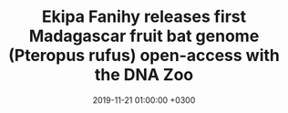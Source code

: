 ---
layout: post
title: Ekipa Fanihy releases first Madagascar fruit bat genome (Pteropus rufus) open-access with the DNA Zoo
date: 2019-11-21 01:00:00 +0300
description:   
img: cara_makira.JPG # Add image post (optional)
alt: Cara Brook with collaborators in Makira, Madagascar.
tags: [bats, zoonosis, COVID-19] # add tag
link: https://www.dnazoo.org/post/on-the-island-of-madagascar-foxes-fly
sitemap: false
---